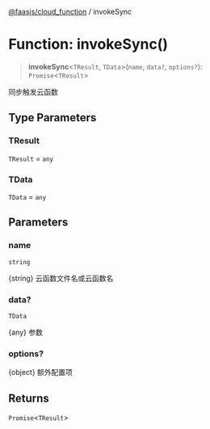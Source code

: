 [@faasjs/cloud_function](../README.md) / invokeSync

# Function: invokeSync()

> **invokeSync**\<`TResult`, `TData`\>(`name`, `data?`, `options?`): `Promise`\<`TResult`\>

同步触发云函数

## Type Parameters

### TResult

`TResult` = `any`

### TData

`TData` = `any`

## Parameters

### name

`string`

{string} 云函数文件名或云函数名

### data?

`TData`

{any} 参数

### options?

{object} 额外配置项

## Returns

`Promise`\<`TResult`\>
